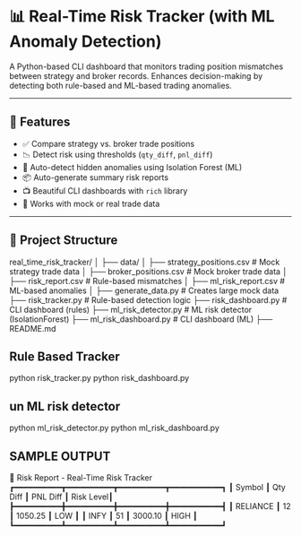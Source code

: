 # 📊 Real-Time Risk Tracker (with ML Anomaly Detection)

A Python-based CLI dashboard that monitors trading position mismatches between strategy and broker records. Enhances decision-making by detecting both rule-based and ML-based trading anomalies.

---

## 🚀 Features

- ✅ Compare strategy vs. broker trade positions
- 📉 Detect risk using thresholds (`qty_diff`, `pnl_diff`)
- 🤖 Auto-detect hidden anomalies using Isolation Forest (ML)
- 📦 Auto-generate summary risk reports
- 📺 Beautiful CLI dashboards with `rich` library
- 🔎 Works with mock or real trade data

---

## 📂 Project Structure 
real_time_risk_tracker/
│
├── data/
│ ├── strategy_positions.csv # Mock strategy trade data
│ ├── broker_positions.csv # Mock broker trade data
│ ├── risk_report.csv # Rule-based mismatches
│ ├── ml_risk_report.csv # ML-based anomalies
│
├── generate_data.py # Creates large mock data
├── risk_tracker.py # Rule-based detection logic
├── risk_dashboard.py # CLI dashboard (rules)
├── ml_risk_detector.py # ML risk detector (IsolationForest)
├── ml_risk_dashboard.py # CLI dashboard (ML)
├── README.md

## Rule Based Tracker

python risk_tracker.py
python risk_dashboard.py

## un ML risk detector

python ml_risk_detector.py
python ml_risk_dashboard.py

## SAMPLE OUTPUT 

🚨 Risk Report - Real-Time Risk Tracker
┏━━━━━━━━━━┳━━━━━━━━━━┳━━━━━━━━━━┳━━━━━━━━━━━┓
┃ Symbol   ┃ Qty Diff ┃ PNL Diff ┃ Risk Level┃
┣━━━━━━━━━━╋━━━━━━━━━━╋━━━━━━━━━━╋━━━━━━━━━━━┫
┃ RELIANCE ┃ 12       ┃ 1050.25  ┃ LOW       ┃
┃ INFY     ┃ 51       ┃ 3000.10  ┃ HIGH      ┃
┗━━━━━━━━━━┻━━━━━━━━━━┻━━━━━━━━━━┻━━━━━━━━━━━┛


